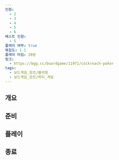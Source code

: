 ```yaml
---
인원:
  - 2
  - 3
  - 4
  - 5
  - 6
베스트 인원:
  - 5
플레이 여부: true
복잡도: 1.1
플레이 타임: 20분
링크:
  - https://bgg.cc/boardgame/11971/cockroach-poker
tags:
  - 보드게임_장르/블러핑
  - 보드게임_장르/파티_게임
---
```

## 개요
## 준비
## 플레이
## 종료